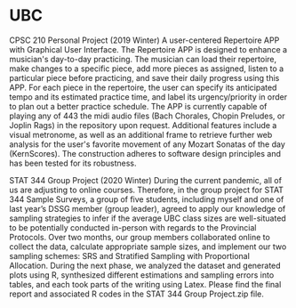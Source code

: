 # UBC
CPSC 210 Personal Project (2019 Winter)
A user-centered Repertoire APP with Graphical User Interface. The Repertoire APP is designed to enhance a musician's day-to-day practicing. The musician can load their repertoire, make changes to a specific piece, add more pieces as assigned, listen to a particular piece before practicing, and save their daily progress using this APP. For each piece in the repertoire, the user can specify its anticipated tempo and its estimated practice time, and label its urgency/priority in order to plan out a better practice schedule. The APP is currently capable of playing any of 443 the midi audio files (Bach Chorales, Chopin Preludes, or Joplin Rags) in the repository upon request. Additional features include a visual metronome, as well as an additional frame to retrieve further web analysis for the user's favorite movement of any Mozart Sonatas of the day (KernScores). The construction adheres to software design principles and has been tested for its robustness. 

STAT 344 Group Project (2020 Winter)
During the current pandemic, all of us are adjusting to online courses. Therefore, in the group project for STAT 344 Sample Surveys, a group of five students, including myself and one of last year’s DSSG member (group leader), agreed to apply our knowledge of sampling strategies to infer if the average UBC class sizes are well-situated to be potentially conducted in-person with regards to the Provincial Protocols. Over two months, our group members collaborated online to collect the data, calculate appropriate sample sizes, and implement our two sampling schemes: SRS and Stratified Sampling with Proportional Allocation. During the next phase, we analyzed the dataset and generated plots using R, synthesized different estimations and sampling errors into tables, and each took parts of the writing using Latex. Please find the final report and associated R codes in the STAT 344 Group Project.zip file. 
